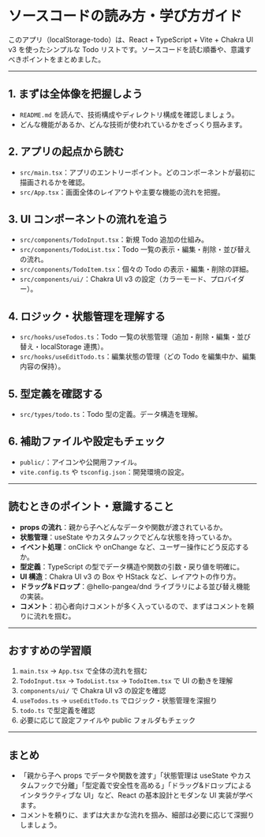 # ソースコードの読み方・学び方ガイド

このアプリ（localStorage-todo）は、React + TypeScript + Vite + Chakra UI v3 を使ったシンプルな Todo リストです。ソースコードを読む順番や、意識すべきポイントをまとめました。

---

## 1. まずは全体像を把握しよう

- `README.md` を読んで、技術構成やディレクトリ構成を確認しましょう。
- どんな機能があるか、どんな技術が使われているかをざっくり掴みます。

## 2. アプリの起点から読む

- `src/main.tsx`：アプリのエントリーポイント。どのコンポーネントが最初に描画されるかを確認。
- `src/App.tsx`：画面全体のレイアウトや主要な機能の流れを把握。

## 3. UI コンポーネントの流れを追う

- `src/components/TodoInput.tsx`：新規 Todo 追加の仕組み。
- `src/components/TodoList.tsx`：Todo 一覧の表示・編集・削除・並び替えの流れ。
- `src/components/TodoItem.tsx`：個々の Todo の表示・編集・削除の詳細。
- `src/components/ui/`：Chakra UI v3 の設定（カラーモード、プロバイダー）。

## 4. ロジック・状態管理を理解する

- `src/hooks/useTodos.ts`：Todo 一覧の状態管理（追加・削除・編集・並び替え・localStorage 連携）。
- `src/hooks/useEditTodo.ts`：編集状態の管理（どの Todo を編集中か、編集内容の保持）。

## 5. 型定義を確認する

- `src/types/todo.ts`：Todo 型の定義。データ構造を理解。

## 6. 補助ファイルや設定もチェック

- `public/`：アイコンや公開用ファイル。
- `vite.config.ts` や `tsconfig.json`：開発環境の設定。

---

## 読むときのポイント・意識すること

- **props の流れ**：親から子へどんなデータや関数が渡されているか。
- **状態管理**：useState やカスタムフックでどんな状態を持っているか。
- **イベント処理**：onClick や onChange など、ユーザー操作にどう反応するか。
- **型定義**：TypeScript の型でデータ構造や関数の引数・戻り値を明確に。
- **UI 構造**：Chakra UI v3 の Box や HStack など、レイアウトの作り方。
- **ドラッグ&ドロップ**：@hello-pangea/dnd ライブラリによる並び替え機能の実装。
- **コメント**：初心者向けコメントが多く入っているので、まずはコメントを頼りに流れを掴む。

---

## おすすめの学習順

1. `main.tsx` → `App.tsx` で全体の流れを掴む
2. `TodoInput.tsx` → `TodoList.tsx` → `TodoItem.tsx` で UI の動きを理解
3. `components/ui/` で Chakra UI v3 の設定を確認
4. `useTodos.ts` → `useEditTodo.ts` でロジック・状態管理を深掘り
5. `todo.ts` で型定義を確認
6. 必要に応じて設定ファイルや public フォルダもチェック

---

## まとめ

- 「親から子へ props でデータや関数を渡す」「状態管理は useState やカスタムフックで分離」「型定義で安全性を高める」「ドラッグ&ドロップによるインタラクティブな UI」など、React の基本設計とモダンな UI 実装が学べます。
- コメントを頼りに、まずは大まかな流れを掴み、細部は必要に応じて深掘りしましょう。
